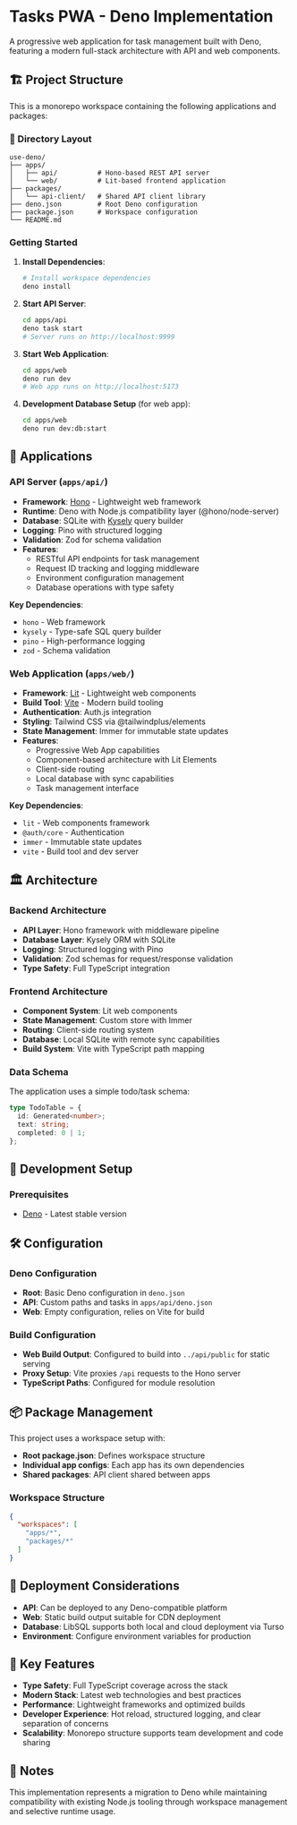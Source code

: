 # Tasks PWA - Deno Implementation

A progressive web application for task management built with Deno, featuring a
modern full-stack architecture with API and web components.

## 🏗️ Project Structure

This is a monorepo workspace containing the following applications and packages:

### 📁 Directory Layout

```
use-deno/
├── apps/
│   ├── api/          # Hono-based REST API server
│   └── web/          # Lit-based frontend application
├── packages/
│   └── api-client/   # Shared API client library
├── deno.json         # Root Deno configuration
├── package.json      # Workspace configuration
└── README.md
```

### Getting Started

1. **Install Dependencies**:
   ```bash
   # Install workspace dependencies
   deno install
   ```

2. **Start API Server**:
   ```bash
   cd apps/api
   deno task start
   # Server runs on http://localhost:9999
   ```

3. **Start Web Application**:
   ```bash
   cd apps/web
   deno run dev
   # Web app runs on http://localhost:5173
   ```

4. **Development Database Setup** (for web app):
   ```bash
   cd apps/web
   deno run dev:db:start
   ```

## 🚀 Applications

### API Server (`apps/api/`)

- **Framework**: [Hono](https://hono.dev/) - Lightweight web framework
- **Runtime**: Deno with Node.js compatibility layer (@hono/node-server)
- **Database**: SQLite with [Kysely](https://kysely.dev/) query builder
- **Logging**: Pino with structured logging
- **Validation**: Zod for schema validation
- **Features**:
  - RESTful API endpoints for task management
  - Request ID tracking and logging middleware
  - Environment configuration management
  - Database operations with type safety

**Key Dependencies**:

- `hono` - Web framework
- `kysely` - Type-safe SQL query builder
- `pino` - High-performance logging
- `zod` - Schema validation

### Web Application (`apps/web/`)

- **Framework**: [Lit](https://lit.dev/) - Lightweight web components
- **Build Tool**: [Vite](https://vitejs.dev/) - Modern build tooling
- **Authentication**: Auth.js integration
- **Styling**: Tailwind CSS via @tailwindplus/elements
- **State Management**: Immer for immutable state updates
- **Features**:
  - Progressive Web App capabilities
  - Component-based architecture with Lit Elements
  - Client-side routing
  - Local database with sync capabilities
  - Task management interface

**Key Dependencies**:

- `lit` - Web components framework
- `@auth/core` - Authentication
- `immer` - Immutable state updates
- `vite` - Build tool and dev server

## 🏛️ Architecture

### Backend Architecture

- **API Layer**: Hono framework with middleware pipeline
- **Database Layer**: Kysely ORM with SQLite
- **Logging**: Structured logging with Pino
- **Validation**: Zod schemas for request/response validation
- **Type Safety**: Full TypeScript integration

### Frontend Architecture

- **Component System**: Lit web components
- **State Management**: Custom store with Immer
- **Routing**: Client-side routing system
- **Database**: Local SQLite with remote sync capabilities
- **Build System**: Vite with TypeScript path mapping

### Data Schema

The application uses a simple todo/task schema:

```typescript
type TodoTable = {
  id: Generated<number>;
  text: string;
  completed: 0 | 1;
};
```

## 🔧 Development Setup

### Prerequisites

- [Deno](https://deno.land/) - Latest stable version

## 🛠️ Configuration

### Deno Configuration

- **Root**: Basic Deno configuration in `deno.json`
- **API**: Custom paths and tasks in `apps/api/deno.json`
- **Web**: Empty configuration, relies on Vite for build

### Build Configuration

- **Web Build Output**: Configured to build into `../api/public` for static
  serving
- **Proxy Setup**: Vite proxies `/api` requests to the Hono server
- **TypeScript Paths**: Configured for module resolution

## 📦 Package Management

This project uses a workspace setup with:

- **Root package.json**: Defines workspace structure
- **Individual app configs**: Each app has its own dependencies
- **Shared packages**: API client shared between apps

### Workspace Structure

```json
{
  "workspaces": [
    "apps/*",
    "packages/*"
  ]
}
```

## 🚀 Deployment Considerations

- **API**: Can be deployed to any Deno-compatible platform
- **Web**: Static build output suitable for CDN deployment
- **Database**: LibSQL supports both local and cloud deployment via Turso
- **Environment**: Configure environment variables for production

## 🧩 Key Features

- **Type Safety**: Full TypeScript coverage across the stack
- **Modern Stack**: Latest web technologies and best practices
- **Performance**: Lightweight frameworks and optimized builds
- **Developer Experience**: Hot reload, structured logging, and clear separation
  of concerns
- **Scalability**: Monorepo structure supports team development and code sharing

## 📝 Notes

This implementation represents a migration to Deno while maintaining
compatibility with existing Node.js tooling through workspace management and
selective runtime usage.
